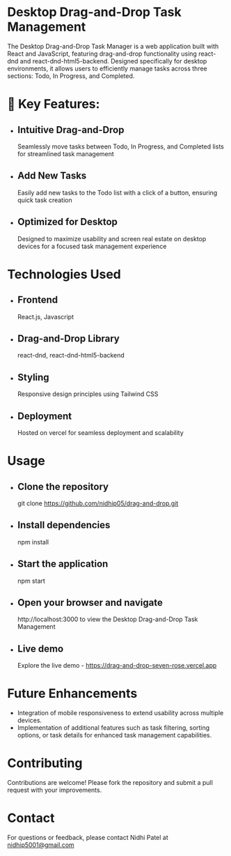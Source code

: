 # Desktop Drag-and-Drop Task Management

The Desktop Drag-and-Drop Task Manager is a web application built with React and JavaScript, featuring drag-and-drop functionality using react-dnd and react-dnd-html5-backend. Designed specifically for desktop environments, it allows users to efficiently manage tasks across three sections: Todo, In Progress, and Completed. 


# 🚀 Key Features: 

- ## Intuitive Drag-and-Drop
  Seamlessly move tasks between Todo, In Progress, and Completed lists for streamlined task management
- ## Add New Tasks
  Easily add new tasks to the Todo list with a click of a button, ensuring quick task creation
- ## Optimized for Desktop
  Designed to maximize usability and screen real estate on desktop devices for a focused task management experience


# Technologies Used

 - ## Frontend
   React.js, Javascript
 - ## Drag-and-Drop Library
   react-dnd, react-dnd-html5-backend
 - ## Styling
   Responsive design principles using Tailwind CSS
- ## Deployment
   Hosted on vercel for seamless deployment and scalability


# Usage

 - ## Clone the repository
   git clone https://github.com/nidhip05/drag-and-drop.git
 - ## Install dependencies
   npm install
 - ## Start the application
   npm start
 - ## Open your browser and navigate
   http://localhost:3000 to view the Desktop Drag-and-Drop Task Management
 - ## Live demo
   Explore the live demo - https://drag-and-drop-seven-rose.vercel.app


# Future Enhancements

 - Integration of mobile responsiveness to extend usability across multiple devices.
 - Implementation of additional features such as task filtering, sorting options, or task details for enhanced task management capabilities.

# Contributing

Contributions are welcome! Please fork the repository and submit a pull request with your improvements.


# Contact

For questions or feedback, please contact Nidhi Patel at nidhip5001@gmail.com
